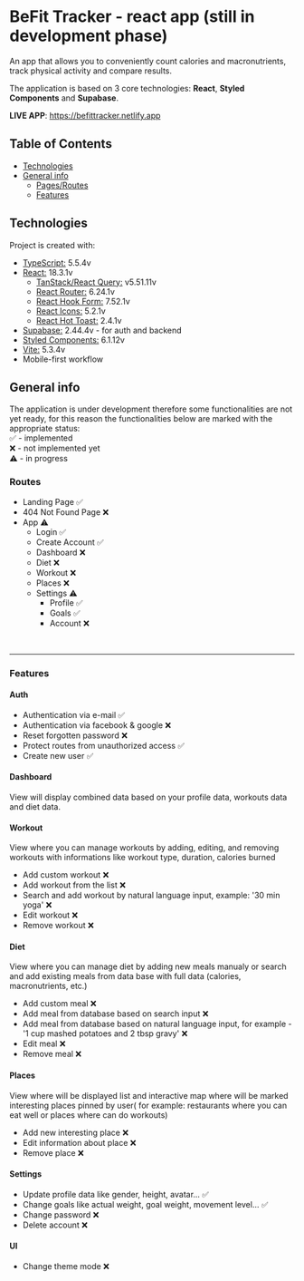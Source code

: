 # BeFit Tracker - react app (still in development phase)

An app that allows you to conveniently count calories and macronutrients, track physical activity and compare results.

The application is based on 3 core technologies: **React**, **Styled Components** and **Supabase**.

**LIVE APP**: <https://befittracker.netlify.app>

## Table of Contents

- [Technologies](#technologies)
- [General info](#general-info)
  - [Pages/Routes](#routes)
  - [Features](#features)

## Technologies

Project is created with:

- [TypeScript:](https://www.typescriptlang.org/) 5.5.4v
- [React:](https://reactjs.org/) 18.3.1v
  - [TanStack/React Query:](https://tanstack.com/) v5.51.11v
  - [React Router:](https://reactrouter.com/en/main) 6.24.1v
  - [React Hook Form:](https://react-hook-form.com/) 7.52.1v
  - [React Icons:](https://react-icons.github.io/react-icons/) 5.2.1v
  - [React Hot Toast:](https://react-hot-toast.com/) 2.4.1v
- [Supabase:](https://supabase.com/) 2.44.4v - for auth and backend
- [Styled Components:](https://styled-components.com/) 6.1.12v
- [Vite:](https://vitejs.dev) 5.3.4v
- Mobile-first workflow

## General info

The application is under development therefore some functionalities are not yet ready, for this reason the functionalities below are marked with the appropriate status: \
✅ - implemented \
❌ - not implemented yet\
⚠️ - in progress

### Routes

- Landing Page ✅
- 404 Not Found Page ❌
- App ⚠️
  - Login ✅
  - Create Account ✅
  - Dashboard ❌
  - Diet ❌
  - Workout ❌
  - Places ❌
  - Settings ⚠️
    - Profile ✅
    - Goals ✅
    - Account ❌

<br>

---

### Features

#### Auth

- Authentication via e-mail ✅
- Authentication via facebook & google ❌
- Reset forgotten password ❌
- Protect routes from unauthorized access ✅
- Create new user ✅

#### Dashboard

View will display combined data based on your profile data, workouts data and diet data.

#### Workout

View where you can manage workouts by adding, editing, and removing workouts with informations like workout type, duration, calories burned

- Add custom workout ❌
- Add workout from the list ❌
- Search and add workout by natural language input, example: '30 min yoga' ❌
- Edit workout ❌
- Remove workout ❌

#### Diet

View where you can manage diet by adding new meals manualy or search and add existing meals from data base with full data (calories, macronutrients, etc.)

- Add custom meal ❌
- Add meal from database based on search input ❌
- Add meal from database based on natural language input, for example - '1 cup mashed potatoes and 2 tbsp gravy' ❌
- Edit meal ❌
- Remove meal ❌

#### Places

View where will be displayed list and interactive map where will be marked interesting places pinned by user( for example: restaurants where you can eat well or places where can do workouts)

- Add new interesting place ❌
- Edit information about place ❌
- Remove place ❌

#### Settings

- Update profile data like gender, height, avatar... ✅
- Change goals like actual weight, goal weight, movement level... ✅
- Change password ❌
- Delete account ❌

#### UI

- Change theme mode ❌
